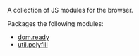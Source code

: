 A collection of JS modules for the browser.

Packages the following modules:
- [dom.ready](https://github.com/thomaslein/dom.ready)
- [util.polyfill](https://github.com/thomaslein/util.polyfill)

